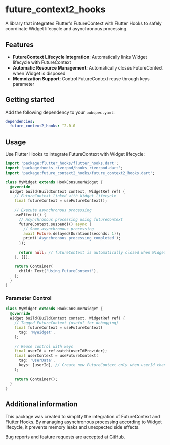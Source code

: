 # future_context2_hooks

A library that integrates Flutter's FutureContext with Flutter Hooks to safely coordinate Widget lifecycle and asynchronous processing.

## Features

- **FutureContext Lifecycle Integration**: Automatically links Widget lifecycle with FutureContext
- **Automatic Resource Management**: Automatically closes FutureContext when Widget is disposed
- **Memoization Support**: Control FutureContext reuse through keys parameter

## Getting started

Add the following dependency to your `pubspec.yaml`:

```yaml
dependencies:
  future_context2_hooks: ^2.0.0
```

## Usage

Use Flutter Hooks to integrate FutureContext with Widget lifecycle:

```dart
import 'package:flutter_hooks/flutter_hooks.dart';
import 'package:hooks_riverpod/hooks_riverpod.dart';
import 'package:future_context2_hooks/future_context2_hooks.dart';

class MyWidget extends HookConsumerWidget {
  @override
  Widget build(BuildContext context, WidgetRef ref) {
    // FutureContext linked with Widget lifecycle
    final futureContext = useFutureContext();

    // Execute asynchronous processing
    useEffect(() {
      // Asynchronous processing using futureContext
      futureContext.suspend(() async {
        // Some asynchronous processing
        await Future.delayed(Duration(seconds: 1));
        print('Asynchronous processing completed');
      });
      
      return null; // futureContext is automatically closed when Widget is disposed
    }, []);

    return Container(
      child: Text('Using FutureContext'),
    );
  }
}

```

### Parameter Control

```dart
class MyWidget extends HookConsumerWidget {
  @override
  Widget build(BuildContext context, WidgetRef ref) {
    // Tagged FutureContext (useful for debugging)
    final futureContext = useFutureContext(
      tag: 'MyWidget',
    );

    // Reuse control with keys
    final userId = ref.watch(userIdProvider);
    final userContext = useFutureContext(
      tag: 'UserData',
      keys: [userId], // Create new FutureContext only when userId changes
    );

    return Container();
  }
}
```

## Additional information

This package was created to simplify the integration of FutureContext and Flutter Hooks.
By managing asynchronous processing according to Widget lifecycle, it prevents memory leaks and unexpected side effects.

Bug reports and feature requests are accepted at [GitHub](https://github.com/eaglesakura/flutter_armyknife).
